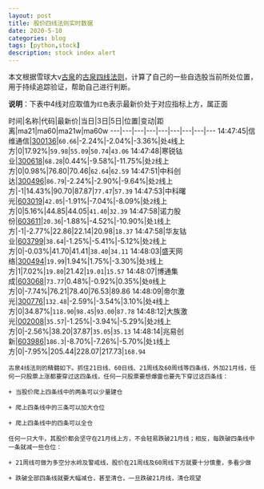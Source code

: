```yaml
---
layout: post
title: 股价四线法则实时数据
date: 2020-5-10
categories: blog
tags: [python,stock]
description: stock index alert
---
```



本文根据雪球大v[古泉](https://xueqiu.com/u/7148646888)的[古泉四线法则](https://xueqiu.com/7148646888/130498192)，计算了自己的一些自选股当前所处位置，用于持续追踪验证，帮助自己进行判断。

**说明**：下表中4线对应取值为`红色`表示最新价处于对应指标上方，属正面

时间|名称|代码|最新价|当日|3日|5日|位置|变动|距离|ma21|ma60|ma21w|ma60w
---|---|---|---|---|---|---|---|---
14:47:45|信维通信|[300136](https://xueqiu.com/S/SZ300136)|`60.66`|-2.24%|-2.04%|-3.36%|处`4`线上方|0|17.92%|`59.98`|`55.09`|`50.74`|`43.06`
14:47:48|寒锐钴业|[300618](https://xueqiu.com/S/SZ300618)|`68.28`|0.44%|-9.58%|-11.75%|处`2`线上方|0|0.98%|76.80|70.46|`62.64`|`62.59`
14:47:51|中科创达|[300496](https://xueqiu.com/S/SZ300496)|`86.79`|-2.24%|-2.90%|-9.64%|处`2`线上方|-1|14.43%|90.70|87.87|`77.47`|`57.39`
14:47:53|中科曙光|[603019](https://xueqiu.com/S/SH603019)|`42.05`|-1.91%|-7.04%|-8.09%|处`2`线上方|0|5.16%|44.85|44.05|`41.40`|`32.39`
14:47:58|诺力股份|[603611](https://xueqiu.com/S/SH603611)|`20.36`|-1.88%|-4.52%|-10.90%|处`1`线上方|-1|-2.77%|22.86|22.14|20.98|`18.37`
14:47:58|华友钴业|[603799](https://xueqiu.com/S/SH603799)|`38.64`|-1.25%|-5.41%|-5.12%|处`2`线上方|0|-0.03%|41.70|41.41|`38.40`|`34.11`
14:48:03|盛天网络|[300494](https://xueqiu.com/S/SZ300494)|`19.99`|1.94%|1.75%|-3.30%|处`3`线上方|1|7.02%|`19.80`|21.42|`19.01`|`15.57`
14:48:07|博通集成|[603068](https://xueqiu.com/S/SH603068)|`73.77`|0.48%|-0.92%|0.35%|处`0`线上方|0|-7.74%|76.21|78.40|76.53|89.86
14:48:09|帝尔激光|[300776](https://xueqiu.com/S/SZ300776)|`132.48`|-2.59%|-3.54%|3.10%|处`4`线上方|0|34.87%|`118.90`|`98.45`|`93.00`|`87.78`
14:48:12|大族激光|[002008](https://xueqiu.com/S/SZ002008)|`35.57`|-1.25%|-3.94%|-5.29%|处`2`线上方|0|-2.56%|38.20|37.87|`35.05`|`35.13`
14:48:14|兆易创新|[603986](https://xueqiu.com/S/SH603986)|`186.3`|-8.70%|-7.26%|-5.70%|处`1`线上方|0|-7.95%|205.44|228.07|217.73|`168.94`

```
古泉4线法则的精髓如下。抓住21日线、60日线、21周线及60周线等四条线，外加21月线，任何一只股票上涨都要穿过这四条线，任何一只股票要想爆雷也要先下穿过这四条线：

+ 当股价爬上四条线中的两条可以少量建仓

+ 爬上四条线中的三条可以加大仓位

+ 爬上四条线中的四条可以全仓

任何一只大牛，其股价都会坚守在21月线上方，不会轻易跌破21月线；相反，每跌破四条线中一条就减一些仓位：

+ 21周线可做为多空分水岭及警戒线，股价在21周线及60周线下方就要十分慎重，多看少做

+ 跌破全部四条线就要大幅减仓，甚至清仓，一旦跌破21月线，清仓观望
```